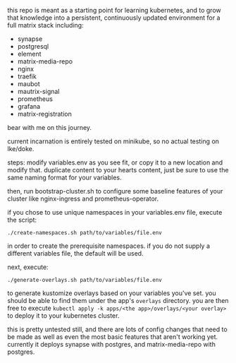 this repo is meant as a starting point for learning kubernetes, and to grow that knowledge into a persistent,
continuously updated environment for a full matrix stack including:

- synapse
- postgresql
- element
- matrix-media-repo
- nginx
- traefik
- maubot
- mautrix-signal
- prometheus
- grafana
- matrix-registration

bear with me on this journey.

current incarnation is entirely tested on minikube, so no actual testing on lke/doke.

steps:
modify variables.env as you see fit, or copy it to a new location and modify that. duplicate content to your hearts
content, just be sure to use the same naming format for your variables.

then, run bootstrap-cluster.sh to configure some baseline features of your cluster like nginx-ingress and
prometheus-operator.

if you chose to use unique namespaces in your variables.env file, execute the script:

    ./create-namespaces.sh path/to/variables/file.env

in order to create the prerequisite namespaces. if you do not supply a different variables file, the default will be
used.

next, execute:

    ./generate-overlays.sh path/to/variables/file.env

to generate kustomize overlays based on your variables you've set. you should be able to find them under the app's
`overlays` directory. you are then free to execute `kubectl apply -k apps/<the app>/overlays/<your overlay>` to deploy
it to your kubernetes cluster.

this is pretty untested still, and there are lots of config changes that need to be made as well as even the most basic
features that aren't working yet. currently it deploys synapse with postgres, and matrix-media-repo with postgres.

